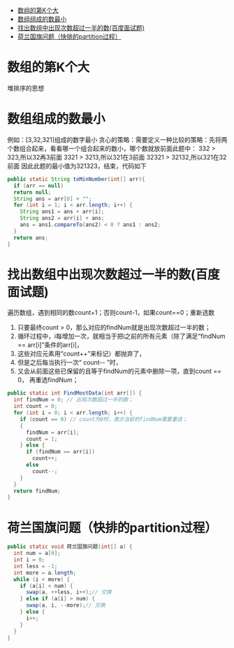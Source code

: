 
<!-- @import "[TOC]" {cmd="toc" depthFrom=1 depthTo=6 orderedList=false} -->
<!-- code_chunk_output -->

* [数组的第K个大](#数组的第k个大)
* [数组组成的数最小](#数组组成的数最小)
* [找出数组中出现次数超过一半的数(百度面试题)](#找出数组中出现次数超过一半的数百度面试题)
* [荷兰国旗问题（快排的partition过程）](#荷兰国旗问题快排的partition过程)

<!-- /code_chunk_output -->

# 数组的第K个大
堆排序的思想
# 数组组成的数最小
例如：[3,32,321]组成的数字最小
贪心的策略：需要定义一种比较的策略：先将两个数组合起来，看看哪一个组合起来的数小，哪个数就放前面此题中：
332 > 323,所以32再3前面
3321 > 3213,所以321在3前面
32321 > 32132,所以321在32前面
因此此题的最小值为321323，结束，代码如下
```java
public static String toMinNumber(int[] arr){
  if (arr == null)
  return null;
  String ans = arr[0] + "";
  for (int i = 1; i < arr.length; i++) {
    String ans1 = ans + arr[i];
    String ans2 = arr[i] + ans;
    ans = ans1.compareTo(ans2) < 0 ? ans1 : ans2;
  }
  return ans;
}
```
# 找出数组中出现次数超过一半的数(百度面试题)
遍历数组，遇到相同的数count+1；否则count-1，如果count==0；重新选数
1. 只要最终count > 0，那么对应的findNum就是出现次数超过一半的数；
2. 循环过程中，i每增加一次，就相当于把i之前的所有元素（除了满足“findNum == arr[i]”条件的arr[i]，
3. 这些对应元素用“count++”来标记）都抛弃了，
4. 但是之后每当执行一次“ count-- ”时，
5. 又会从前面这些已保留的且等于findNum的元素中删除一项，直到count == 0，
再重选findNum；
```java
public static int FindMostData(int arr[]) {
  int findNum = 0; // 出现次数超过一半的数；
  int count = 0;
  for (int i = 0; i < arr.length; i++) {
    if (count == 0) // count为0时，表示当前的findNum需要重选；
    {
      findNum = arr[i];
      count = 1;
    } else {
      if (findNum == arr[i])
        count++;
      else
        count--;
    }
  }
  return findNum;
}
```
# 荷兰国旗问题（快排的partition过程）
```java
public static void 荷兰国旗问题(int[] a) {
  int num = a[0];
  int i = 0;
  int less = -1;
  int more = a.length;
  while (i < more) {
    if (a[i] < num) {
      swap(a, ++less, i++);// 交换
    } else if (a[i] > num) {
      swap(a, i, --more);// 交换
    } else {
      i++;
    }
  }
}
```
